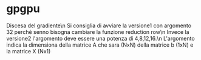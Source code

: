 # gpgpu
Discesa del gradiente\n
Si consiglia di avviare la versione1 con argomento 32 perché senno bisogna cambiare la funzione reduction row\n
Invece la versione2 l'argomento deve essere una  potenza di 4,8,12,16.\n
L'argomento indica la dimensiona della matrice A che sara (NxN) della matrice b (1xN) e la matrice X (Nx1)
